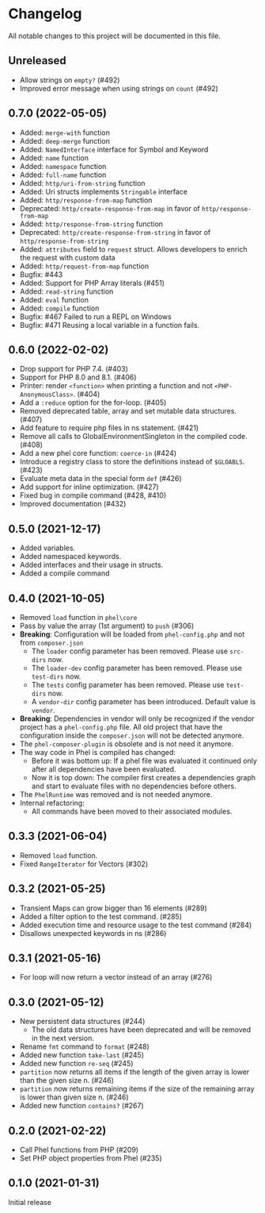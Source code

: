 # Changelog

All notable changes to this project will be documented in this file.

## Unreleased

* Allow strings on `empty?` (#492)
* Improved error message when using strings on `count` (#492)

## 0.7.0 (2022-05-05)

* Added: `merge-with` function
* Added: `deep-merge` function
* Added: `NamedInterface` interface for Symbol and Keyword
* Added: `name` function
* Added: `namespace` function
* Added: `full-name` function
* Added: `http/uri-from-string` function
* Added: Uri structs implements `Stringable` interface
* Added: `http/response-from-map` function
* Deprecated: `http/create-response-from-map` in favor of `http/response-from-map`
* Added: `http/response-from-string` function
* Deprecated: `http/create-response-from-string` in favor of `http/response-from-string`
* Added: `attributes` field to `request` struct. Allows developers to enrich the request with custom data
* Added: `http/request-from-map` function
* Bugfix: #443
* Added: Support for PHP Array literals (#451)
* Added: `read-string` function
* Added: `eval` function
* Added: `compile` function
* Bugfix: #467 Failed to run a REPL on Windows
* Bugfix: #471 Reusing a local variable in a function fails.

## 0.6.0 (2022-02-02)

* Drop support for PHP 7.4. (#403)
* Support for PHP 8.0 and 8.1. (#406)
* Printer: render `<function>` when printing a function and not `<PHP-AnonymousClass>`. (#404)
* Add a `:reduce` option for the for-loop. (#405)
* Removed deprecated table, array and set mutable data structures. (#407)
* Add feature to require php files in ns statement. (#421)
* Remove all calls to GlobalEnvironmentSingleton in the compiled code. (#408)
* Add a new phel core function: `coerce-in` (#424)
* Introduce a registry class to store the definitions instead of `$GLOABLS`. (#423)
* Evaluate meta data in the special form `def` (#426)
* Add support for inline optimization. (#427)
* Fixed bug in compile command (#428, #410)
* Improved documentation (#432)

## 0.5.0 (2021-12-17)

* Added variables.
* Added namespaced keywords.
* Added interfaces and their usage in structs.
* Added a compile command

## 0.4.0 (2021-10-05)

* Removed `load` function in `phel\core`
* Pass by value the array (1st argument) to `push` (#306)
* **Breaking**: Configuration will be loaded from `phel-config.php` and not from `composer.json`
  * The `loader` config parameter has been removed. Please use `src-dirs` now.
  * The `loader-dev` config parameter has been removed. Please use `test-dirs` now.
  * The `tests` config parameter has been removed. Please use `test-dirs` now.
  * A `vendor-dir` config parameter has been introduced. Default value is `vendor`.
* **Breaking**: Dependencies in vendor will only be recognized if the vendor project has a `phel-config.php` file. All old project that have the configuration inside the `composer.json` will not be detected anymore.
* The `phel-composer-plugin` is obsolete and is not need it anymore.
* The way code in Phel is compiled has changed:
  * Before it was bottom up: If a phel file was evaluated it continued only after all dependencies have been evaluated.
  * Now it is top down: The compiler first creates a dependencies graph and start to evaluate files with no dependencies before others.
* The `PhelRuntime` was removed and is not needed anymore.
* Internal refactoring:
  * All commands have been moved to their associated modules.

## 0.3.3 (2021-06-04)

* Removed `load` function.
* Fixed `RangeIterator` for Vectors (#302)

## 0.3.2 (2021-05-25)

* Transient Maps can grow bigger than 16 elements (#289)
* Added a filter option to the test command. (#285)
* Added execution time and resource usage to the test command (#284)
* Disallows unexpected keywords in ns (#286)

## 0.3.1 (2021-05-16)

* For loop will now return a vector instead of an array (#276)

## 0.3.0 (2021-05-12)

* New persistent data structures (#244)
  - The old data structures have been deprecated and will be removed in the next version.
* Rename `fmt` command to `format` (#248)
* Added new function `take-last` (#245)
* Added new function `re-seq` (#245)
* `partition` now returns all items if the length of the given array is lower than the given size n. (#246)
* `partition` now returns remaining items if the size of the remaining array is lower than given size n. (#246)
* Added new function `contains?` (#267)

## 0.2.0 (2021-02-22)

* Call Phel functions from PHP (#209)
* Set PHP object properties from Phel (#235)

## 0.1.0 (2021-01-31)

Initial release
